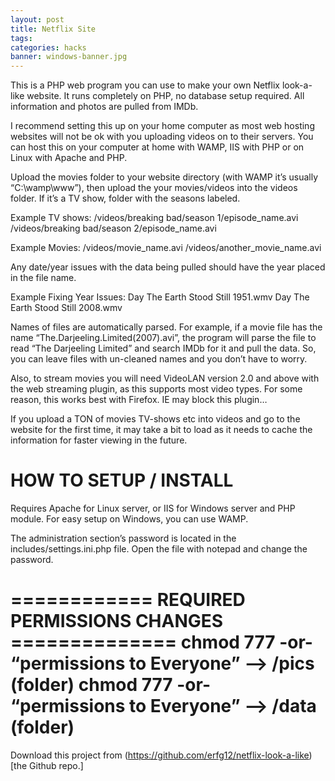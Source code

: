 ```yaml
---
layout: post
title: Netflix Site
tags:
categories: hacks
banner: windows-banner.jpg
---
```


This is a PHP web program you can use to make your own Netflix look-a-like website. It runs completely on PHP, no database setup required. All information and photos are pulled from IMDb.

I recommend setting this up on your home computer as most web hosting websites will not be ok with you uploading videos on to their servers. You can host this on your computer at home with WAMP, IIS with PHP or on Linux with Apache and PHP.

Upload the movies folder to your website directory (with WAMP it’s usually “C:\wamp\www”), then upload the your movies/videos into the videos folder. If it’s a TV show, folder with the seasons labeled.

Example TV shows:
/videos/breaking bad/season 1/episode_name.avi
/videos/breaking bad/season 2/episode_name.avi

Example Movies:
/videos/movie_name.avi
/videos/another_movie_name.avi

Any date/year issues with the data being pulled should have the year placed in the file name.

Example Fixing Year Issues:
Day The Earth Stood Still 1951.wmv
Day The Earth Stood Still 2008.wmv

Names of files are automatically parsed. For example, if a movie file has the name “The.Darjeeling.Limited(2007).avi”, the program will parse the file to read “The Darjeeling Limited” and search IMDb for it and pull the data. So, you can leave files with un-cleaned names and you don’t have to worry.

Also, to stream movies you will need VideoLAN version 2.0 and above with the web streaming plugin, as this supports most video types. For some reason, this works best with Firefox. IE may block this plugin…

If you upload a TON of movies TV-shows etc into videos and go to the website for the first time, it may take a bit to load as it needs to cache the information for faster viewing in the future.

# HOW TO SETUP / INSTALL

Requires Apache for Linux server, or IIS for Windows server and PHP module. For easy setup on Windows, you can use WAMP.

The administration section’s password is located in the includes/settings.ini.php file. Open the file with notepad and change the password.

============ REQUIRED PERMISSIONS CHANGES ==============
chmod 777 -or- “permissions to Everyone” –> /pics (folder)
chmod 777 -or- “permissions to Everyone” –> /data (folder)
==========================================================

Download this project from (https://github.com/erfg12/netflix-look-a-like)[the Github repo.]
